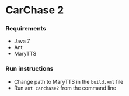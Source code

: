 CarChase 2
==========

### Requirements
 * Java 7
 * Ant
 * MaryTTS

### Run instructions
 * Change path to MaryTTS in the `build.xml` file
 * Run `ant carchase2` from the command line
